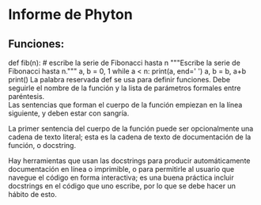 # Informe de Phyton #

## Funciones:
def fib(n):  # escribe la serie de Fibonacci hasta n
"""Escribe la serie de Fibonacci hasta n."""
     a, b = 0, 1
     while a < n:
         print(a, end=' ')
         a, b = b, a+b
     print()
La palabra reservada def se usa para definir funciones. Debe seguirle el nombre de la función y la lista de parámetros formales entre paréntesis.  
Las sentencias que forman el cuerpo de la función empiezan en la línea siguiente, y deben estar con sangría.

La primer sentencia del cuerpo de la función puede ser opcionalmente una cadena de texto literal; esta es la cadena de texto de documentación de la función, o docstring.

Hay herramientas que usan las docstrings para producir automáticamente documentación en línea o imprimible, o para permitirle al usuario que navegue el código en forma interactiva; es una buena práctica incluir docstrings en el código que uno escribe, por lo que se debe hacer un hábito de esto.


